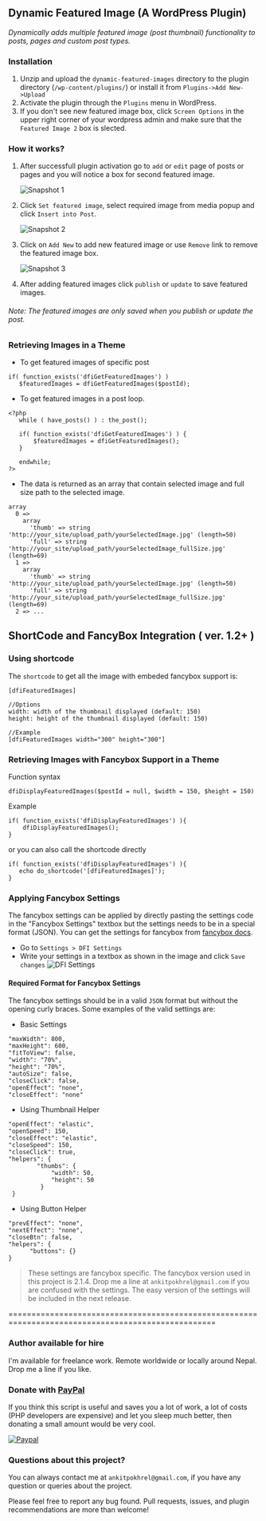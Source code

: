 ## Dynamic Featured Image (A WordPress Plugin)

_Dynamically adds multiple featured image (post thumbnail) functionality to posts, pages and custom post types._


### Installation

  1. Unzip and upload the `dynamic-featured-images` directory to the plugin directory (`/wp-content/plugins/`) or install it from `Plugins->Add New->Upload`
  2. Activate the plugin through the `Plugins` menu in WordPress.
  3. If you don't see new featured image box, click `Screen Options` in the upper right corner of your wordpress admin and make sure that the `Featured Image 2` box is slected.

### How it works?

1. After successfull plugin activation go to `add` or `edit` page of posts or pages and you will notice a box for second featured image.

   ![Snapshot 1](http://ankitpokhrel.com.np/dfi/snapshot_1.jpg)

2. Click `Set featured image`, select required image from media popup and click `Insert into Post`.

   ![Snapshot 2](http://ankitpokhrel.com.np/dfi/snapshot_2.jpg)

3. Click on `Add New` to add new featured image or use `Remove` link to remove the featured image box.
 
   ![Snapshot 3](http://ankitpokhrel.com.np/dfi/snapshot_3.jpg)

4. After adding featured images click `publish` or `update` to save featured images.

###### _Note: The featured images are only saved when you publish or update the post._


### Retrieving Images in a Theme

* To get featured images of specific post

```
if( function_exists('dfiGetFeaturedImages') )
   $featuredImages = dfiGetFeaturedImages($postId);
```

* To get featured images in a post loop.

```
<?php 
   while ( have_posts() ) : the_post();

   if( function_exists('dfiGetFeaturedImages') ) {
       $featuredImages = dfiGetFeaturedImages();
   }
   
   endwhile;
?>
```

* The data is returned as an array that contain selected image and full size path to the selected image.

```
array
  0 => 
    array
      'thumb' => string 'http://your_site/upload_path/yourSelectedImage.jpg' (length=50)
      'full' => string 'http://your_site/upload_path/yourSelectedImage_fullSize.jpg' (length=69)
  1 => 
    array
      'thumb' => string 'http://your_site/upload_path/yourSelectedImage.jpg' (length=50)
      'full' => string 'http://your_site/upload_path/yourSelectedImage_fullSize.jpg' (length=69)
  2 => ...
```

## ShortCode and FancyBox Integration ( ver. 1.2+ )

### Using shortcode
The `shortcode` to get all the image with embeded fancybox support is:
```
[dfiFeaturedImages]

//Options
width: width of the thumbnail displayed (default: 150)
height: height of the thumbnail displayed (default: 150)

//Example
[dfiFeaturedImages width="300" height="300"]
```

### Retrieving Images with Fancybox Support in a Theme

Function syntax

```
dfiDisplayFeaturedImages($postId = null, $width = 150, $height = 150)
```

Example

```
if( function_exists('dfiDisplayFeaturedImages') ){
    dfiDisplayFeaturedImages();
}
```

or you can also call the shortcode directly

```
if( function_exists('dfiDisplayFeaturedImages') ){
   echo do_shortcode('[dfiFeaturedImages]');
}
```

### Applying Fancybox Settings
The fancybox settings can be applied by directly pasting the settings code in the "Fancybox Settings" textbox but the settings needs to be in a special format (JSON).
You can get the settings for fancybox from [fancybox docs](http://fancyapps.com/fancybox/).

* Go to `Settings > DFI Settings`
* Write your settings in a textbox as shown in the image and click `Save changes`
![DFI Settings](http://ankitpokhrel.com.np/dfi/snapshot_4.jpg)

#### Required Format for Fancybox Settings
The fancybox settings should be in a valid `JSON` format but without the opening curly braces. Some examples of the valid settings are:

* Basic Settings
```
"maxWidth": 800,
"maxHeight": 600,
"fitToView": false,
"width": "70%",
"height": "70%",
"autoSize": false,
"closeClick": false,
"openEffect": "none",
"closeEffect": "none"
```

* Using Thumbnail Helper
```
"openEffect": "elastic",
"openSpeed": 150,
"closeEffect": "elastic",
"closeSpeed": 150,
"closeClick": true,
"helpers": {      
        "thumbs": {
            "width": 50,
            "height": 50
         }
 }
```

* Using Button Helper
```
"prevEffect": "none",
"nextEffect": "none",
"closeBtn": false,
"helpers": {       
      "buttons": {}
}
```

> These settings are fancybox specific. The fancybox version used in this project is 2.1.4. 
> Drop me a line at `ankitpokhrel@gmail.com` if you are confused with the settings. 
> The easy version of the settings will be included in the next release.

===================================================================================================
### Author available for hire

I'm available for freelance work. Remote worldwide or locally around Nepal. Drop me a line if you like.
 
### Donate with [PayPal](https://www.paypal.com/cgi-bin/webscr?cmd=_s-xclick&hosted_button_id=J9FVY3ESPPD58)

If you think this script is useful and saves you a lot of work, a lot of costs (PHP developers are expensive) and let you sleep much better, then donating a small amount would be very cool.

[![Paypal](http://ankitpokhrel.com.np/img/paypal.png)](https://www.paypal.com/cgi-bin/webscr?cmd=_s-xclick&hosted_button_id=J9FVY3ESPPD58)

### Questions about this project?

You can always contact me at `ankitpokhrel@gmail.com`, if you have any question or queries about the project. 

Please feel free to report any bug found. Pull requests, issues, and plugin recommendations are more than welcome!
